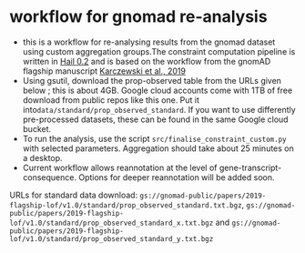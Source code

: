 # workflow for gnomad re-analysis
* this is a workflow for re-analysing results from the gnomad dataset using custom aggregation groups.The constraint computation pipeline is written in [Hail 0.2](https://hail.is) and is based on the workflow from the gnomAD flagship manuscript [Karczewski et al., 2019](https://www.biorxiv.org/content/10.1101/531210v2)
* Using gsutil, download the prop-observed table from the URLs given below ; this is about 4GB. Google cloud accounts come with 1TB of free download from public repos like this one. Put it into`data/standard/prop_observed_standard`. If you want to use differently pre-processed datasets, these can be found in the same Google cloud bucket.
* To run the analysis, use the script `src/finalise_constraint_custom.py` with selected parameters. Aggregation should take about 25 minutes on a desktop.
* Current workflow allows reannotation at the level of gene-transcript-consequence. Options for deeper reannotation will be added soon.

URLs for standard data download:
`gs://gnomad-public/papers/2019-flagship-lof/v1.0/standard/prop_observed_standard.txt.bgz`, `gs://gnomad-public/papers/2019-flagship-lof/v1.0/standard/prop_observed_standard_x.txt.bgz` and `gs://gnomad-public/papers/2019-flagship-lof/v1.0/standard/prop_observed_standard_y.txt.bgz`